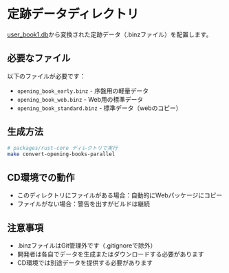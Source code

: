 # 定跡データディレクトリ

[user_book1.db](https://github.com/yaneurao/YaneuraOu/releases/tag/new_petabook233)から変換された定跡データ（.binzファイル）を配置します。

## 必要なファイル

以下のファイルが必要です：
- `opening_book_early.binz` - 序盤用の軽量データ
- `opening_book_web.binz` - Web用の標準データ
- `opening_book_standard.binz` - 標準データ（webのコピー）

## 生成方法

```bash
# packages/rust-core ディレクトリで実行
make convert-opening-books-parallel
```

## CD環境での動作

- このディレクトリにファイルがある場合：自動的にWebパッケージにコピー
- ファイルがない場合：警告を出すがビルドは継続

## 注意事項

- .binzファイルはGit管理外です（.gitignoreで除外）
- 開発者は各自でデータを生成またはダウンロードする必要があります
- CD環境では別途データを提供する必要があります
